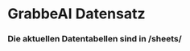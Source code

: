 


















































































































































































































































































































































































































































































































































# GrabbeAI Datensatz





### Die aktuellen Datentabellen sind in /sheets/


